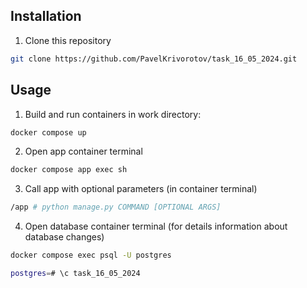 ## Installation

1) Clone this repository

  ```bash
  git clone https://github.com/PavelKrivorotov/task_16_05_2024.git
  ```

## Usage

1) Build and run containers in work directory:

 ```bash
 docker compose up
 ```

2) Open app container terminal
```bash
docker compose app exec sh
```

3) Call app with optional parameters (in container terminal)
```bash
/app # python manage.py COMMAND [OPTIONAL ARGS]
```

4) Open database container terminal (for details information about database changes)
```bash
docker compose exec psql -U postgres
```
```bash
postgres=# \c task_16_05_2024
```
